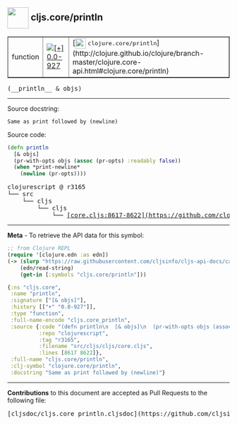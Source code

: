 ## <img width="48px" valign="middle" src="http://i.imgur.com/Hi20huC.png"> cljs.core/println

 <table border="1">
<tr>

<td>function</td>
<td><a href="https://github.com/cljsinfo/cljs-api-docs/tree/0.0-927"><img valign="middle" alt="[+] 0.0-927" src="https://img.shields.io/badge/+-0.0--927-lightgrey.svg"></a> </td>
<td>
[<img height="24px" valign="middle" src="http://i.imgur.com/1GjPKvB.png"> <samp>clojure.core/println</samp>](http://clojure.github.io/clojure/branch-master/clojure.core-api.html#clojure.core/println)
</td>
</tr>
</table>

 <samp>
(__println__ & objs)<br>
</samp>

---




Source docstring:

```
Same as print followed by (newline)
```

Source code:

```clj
(defn println
  [& objs]
  (pr-with-opts objs (assoc (pr-opts) :readably false))
  (when *print-newline*
    (newline (pr-opts))))
```

 <pre>
clojurescript @ r3165
└── src
    └── cljs
        └── cljs
            └── <ins>[core.cljs:8617-8622](https://github.com/clojure/clojurescript/blob/r3165/src/cljs/cljs/core.cljs#L8617-L8622)</ins>
</pre>


---

__Meta__ - To retrieve the API data for this symbol:

```clj
;; from Clojure REPL
(require '[clojure.edn :as edn])
(-> (slurp "https://raw.githubusercontent.com/cljsinfo/cljs-api-docs/catalog/cljs-api.edn")
    (edn/read-string)
    (get-in [:symbols "cljs.core/println"]))
```

```clj
{:ns "cljs.core",
 :name "println",
 :signature ["[& objs]"],
 :history [["+" "0.0-927"]],
 :type "function",
 :full-name-encode "cljs.core_println",
 :source {:code "(defn println\n  [& objs]\n  (pr-with-opts objs (assoc (pr-opts) :readably false))\n  (when *print-newline*\n    (newline (pr-opts))))",
          :repo "clojurescript",
          :tag "r3165",
          :filename "src/cljs/cljs/core.cljs",
          :lines [8617 8622]},
 :full-name "cljs.core/println",
 :clj-symbol "clojure.core/println",
 :docstring "Same as print followed by (newline)"}

```

---

__Contributions__ to this document are accepted as Pull Requests to the following file:

 <pre>
[cljsdoc/cljs.core_println.cljsdoc](https://github.com/cljsinfo/cljs-api-docs/blob/master/cljsdoc/cljs.core_println.cljsdoc)
</pre>

